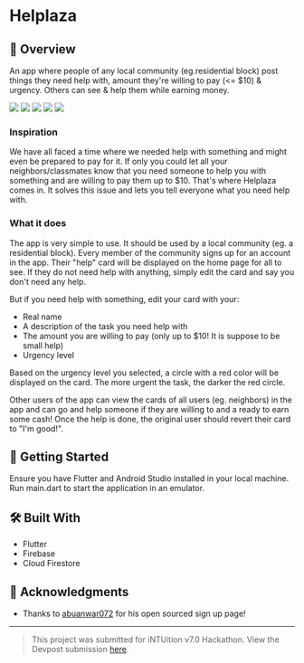 # Helplaza

## 📖 Overview
An app where people of any local community (eg.residential block) post things they need help with, amount they're willing to pay (<= $10) & urgency. Others can see & help them while earning money.

![](images/1_signin.png)
![](images/2_home.png)
![](images/3_help_task.png)
![](images/4_help_price.png)
![](images/5_help.png)

### Inspiration
We have all faced a time where we needed help with something and might even be prepared to pay for it. If only you could let all your neighbors/classmates know that you need someone to help you with something and are willing to pay them up to $10. That's where Helplaza comes in. It solves this issue and lets you tell everyone what you need help with.

### What it does
The app is very simple to use. It should be used by a local community (eg. a residential block). Every member of the community signs up for an account in the app. Their "help" card will be displayed on the home page for all to see. If they do not need help with anything, simply edit the card and say you don't need any help. 

But if you need help with something, edit your card with your:
- Real name
- A description of the task you need help with
- The amount you are willing to pay (only up to $10! It is suppose to be small help)
- Urgency level 

Based on the urgency level you selected, a circle with a red color will be displayed on the card. The more urgent the task, the darker the red circle.

Other users of the app can view the cards of all users (eg. neighbors) in the app and can go and help someone if they are willing to and a ready to earn some cash! Once the help is done, the original user should revert their card to "I'm good!".

## 🚀 Getting Started

Ensure you have Flutter and Android Studio installed in your local machine. Run main.dart to start the application in an emulator.

## 🛠️ Built With 

* Flutter
* Firebase
* Cloud Firestore

## 🎁 Acknowledgments 

* Thanks to [abuanwar072](https://github.com/abuanwar072) for his open sourced sign up page!

---
> This project was submitted for iNTUition v7.0 Hackathon. View the Devpost submission [here](https://devpost.com/software/helplaza).